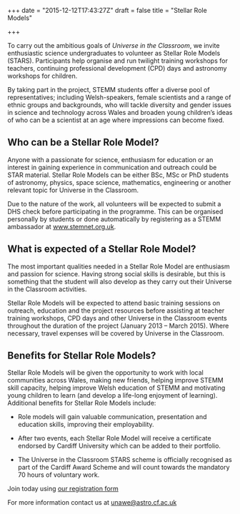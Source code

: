 +++
date = "2015-12-12T17:43:27Z"
draft = false
title = "Stellar Role Models"

+++

To carry out the ambitious goals of *Universe in the Classroom*, we invite enthusiastic science undergraduates to volunteer as Stellar Role Models (STARS). Participants help organise and run twilight training workshops for teachers, continuing professional development (CPD) days and astronomy workshops for children.

By taking part in the project, STEMM students offer a diverse pool of representatives; including Welsh-speakers, female scientists and a range of ethnic groups and backgrounds, who will tackle diversity and gender issues in science and technology across Wales and broaden young children’s ideas of who can be a scientist at an age where impressions can become fixed.

## Who can be a Stellar Role Model?

Anyone with a passionate for science, enthusiasm for education or an interest in gaining experience in communication and outreach could be STAR material. Stellar Role Models can be either BSc, MSc or PhD students of astronomy, physics, space science, mathematics, engineering or another relevant topic for Universe in the Classroom.

Due to the nature of the work, all volunteers will be expected to submit a DHS check before participating in the programme. This can be organised personally by students or done automatically by registering as a STEMM ambassador at www.stemnet.org.uk.

<div data-role="collapsible">
	<h2>What is expected of a Stellar Role Model?</h2>
	<p>The most important qualities needed in a Stellar Role Model are enthusiasm and passion for science. Having strong social skills is desirable, but this is something that the student will also develop as they carry out their Universe in the Classroom activities.</p>
	<p>Stellar Role Models will be expected to attend basic training sessions on outreach, education and the project resources before assisting at teacher training workshops, CPD days and other Universe in the Classroom events throughout the duration of the project (January 2013 – March 2015). Where necessary, travel expenses will be covered by Universe in the Classroom.</p>
	</div>

<div data-role="collapsible">
	<h2>Benefits for Stellar Role Models?</h2>
	<p>Stellar Role Models will be given the opportunity to work with local communities across Wales, making new friends, helping improve STEMM skill capacity, helping improve Welsh education of STEMM and motivating young children to learn (and develop a life-long enjoyment of learning). Additional benefits for Stellar Role Models include:</p></div>

- Role models will gain valuable communication, presentation and education skills, improving their employability.

- After two events, each Stellar Role Model will receive a certificate endorsed by Cardiff University which can be added to their portfolio.

- The Universe in the Classroom STARS scheme is officially recognised as part of the Cardiff Award Scheme and will count towards the mandatory 70 hours of voluntary work.

Join today using [our registration form](http://goo.gl/DCR2j1)

For more information contact us at [unawe@astro.cf.ac.uk](unawe@astro.cf.ac.uk)
